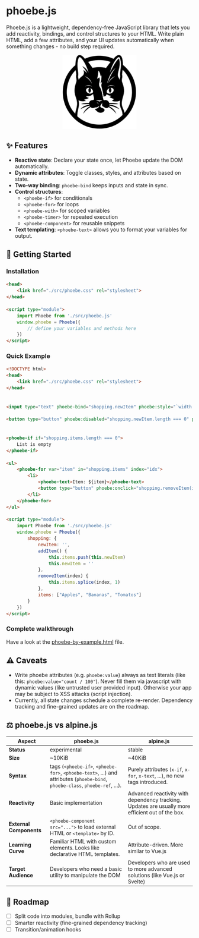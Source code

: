 # phoebe.js

Phoebe.js is a lightweight, dependency-free JavaScript library that lets you add reactivity, bindings, and control structures to your HTML. Write plain HTML, add a few attributes, and your UI updates automatically when something changes - no build step required.

<div style="text-align:center" align="center">
<img src="logo.png" width="200" alt="Phoebe.js logo">
</div>

## ✨ Features
* **Reactive state**: Declare your state once, let Phoebe update the DOM automatically.
* **Dynamic attributes**: Toggle classes, styles, and attributes based on state.
* **Two-way binding**: `phoebe-bind` keeps inputs and state in sync.
* **Control structures**:
    * `<phoebe-if>` for conditionals
    * `<phoebe-for>` for loops
    * `<phoebe-with>` for scoped variables
    * `<phoebe-timer>` for repeated execution
    * `<phoebe-component>` for reusable snippets
* **Text templating**: `<phoebe-text>` allows you to format your variables for output.


## 🚀 Getting Started

### Installation

```html
<head>
    <link href="./src/phoebe.css" rel="stylesheet">
</head>

<script type="module">
    import Phoebe from './src/phoebe.js'
    window.phoebe = Phoebe({
        // define your variables and methods here
    })
</script>
```

### Quick Example

```html
<!DOCTYPE html>
<head>
    <link href="./src/phoebe.css" rel="stylesheet">
</head>


<input type="text" phoebe-bind="shopping.newItem" phoebe:style="`width: ${shopping.newItem.length+3}ch`" />

<button type="button" phoebe:disabled="shopping.newItem.length === 0" phoebe:onclick="shopping.addItem()">+</button>


<phoebe-if if="shopping.items.length === 0">
    List is empty
</phoebe-if>

<ul>
    <phoebe-for var="item" in="shopping.items" index="idx">
        <li>
            <phoebe-text>Item: ${item}</phoebe-text>
            <button type="button" phoebe:onclick="shopping.removeItem(idx)">-</button>
        </li>
    </phoebe-for>
</ul>

<script type="module">
    import Phoebe from './src/phoebe.js'
    window.phoebe = Phoebe({
        shopping: {
            newItem: '',
            addItem() {
                this.items.push(this.newItem)
                this.newItem = ''
            },
            removeItem(index) {
                this.items.splice(index, 1)
            },
            items: ["Apples", "Bananas", "Tomatos"]
        }
    })
</script>
```

### Complete walkthrough

Have a look at the [phoebe-by-example.html](docs/phoebe-by-example.html) file.

## ⚠️ Caveats

* Write phoebe attributes (e.g. `phoebe:value`) always as text literals (like this: `phoebe:value="count / 100"`). Never fill them via javascript with dynamic values (like untrusted user provided input). Otherwise your app may be subject to XSS attacks (script injection).
* Currently, all state changes schedule a complete re-render. Dependency tracking and fine-grained updates are on the roadmap.

## ⚖️ phoebe.js vs alpine.js

| Aspect | **phoebe.js** | **alpine.js** |
| ------ | ------------- | ------------- |
| **Status** | experimental | stable |
| **Size** | ~10KiB | ~40KiB |
| **Syntax** | tags (`<phoebe-if>`, `<phoebe-for>`, `<phoebe-text>`, ...) and attributes (`phoebe-bind`, `phoebe-class`, `phoebe-ref`, ...). | Purely attributes (`x-if`, `x-for`, `x-text`, ...), no new tags introduced. |
| **Reactivity** | Basic implementation | Advanced reactivity with dependency tracking. Updates are usually more efficient out of the box. |
| **External Components** | `<phoebe-component src="...">` to load external HTML or `<template>` by ID. | Out of scope. |
| **Learning Curve** | Familiar HTML with custom elements. Looks like declarative HTML templates. | Attribute-driven. More similar to Vue.js |
| **Target Audience** | Developers who need a basic utility to manipulate the DOM | Developers who are used to more advanced solutions (like Vue.js or Svelte) |

## 📌 Roadmap
- [ ] Split code into modules, bundle with Rollup
- [ ] Smarter reactivity (fine-grained dependency tracking)
- [ ] Transition/animation hooks
